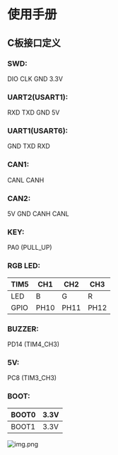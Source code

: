 # 使用手册

## C板接口定义

### SWD:

DIO CLK GND 3.3V

### UART2(USART1):

RXD TXD GND 5V

### UART1(USART6):

GND TXD RXD

### CAN1:

CANL CANH

### CAN2:

5V GND CANH CANL

### KEY:

PA0 (PULL_UP)

### RGB LED:

| TIM5 | CH1  | CH2  | CH3  |
|------|------|------|------|
| LED  | B    | G    | R    |
| GPIO | PH10 | PH11 | PH12 |

### BUZZER:

PD14 (TIM4_CH3)

### 5V:

PC8 (TIM3_CH3)

### BOOT:

| BOOT0 | 3.3V |
|-------|------|
| BOOT1 | 3.3V |

![img.png](img.png)
